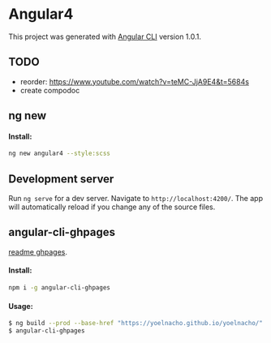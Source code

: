 # Angular4

This project was generated with [Angular CLI](https://github.com/angular/angular-cli) version 1.0.1.

## TODO
- reorder: https://www.youtube.com/watch?v=teMC-JjA9E4&t=5684s
- create compodoc


## ng new

#### Install:
```sh
ng new angular4 --style:scss
```

## Development server

Run `ng serve` for a dev server. Navigate to `http://localhost:4200/`. The app will automatically reload if you change any of the source files.

## angular-cli-ghpages
[readme ghpages](https://runkit.com/npm/angular-cli-ghpages).
#### Install:
```sh
npm i -g angular-cli-ghpages
```
#### Usage:
```sh
$ ng build --prod --base-href "https://yoelnacho.github.io/yoelnacho/"
$ angular-cli-ghpages
```

